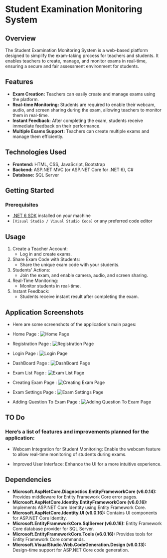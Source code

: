 # Student Examination Monitoring System

## Overview

The Student Examination Monitoring System is a web-based platform designed to simplify the exam-taking process for teachers and students. It enables teachers to create, manage, and monitor exams in real-time, ensuring a secure and fair assessment environment for students.

## Features

- **Exam Creation:** Teachers can easily create and manage exams using the platform.
- **Real-time Monitoring:** Students are required to enable their webcam, audio, and screen sharing during the exam, allowing teachers to monitor them in real-time.
- **Instant Feedback:** After completing the exam, students receive immediate feedback on their performance.
- **Multiple Exams Support:** Teachers can create multiple exams and manage them efficiently.

## Technologies Used

- **Frontend:** HTML, CSS, JavaScript, Bootstrap
- **Backend:** ASP.NET MVC (or ASP.NET Core for .NET 6), C#
- **Database:** SQL Server


## Getting Started

### Prerequisites

- [.NET 6 SDK](https://dotnet.microsoft.com/download/dotnet/6.0) installed on your machine
- `[Visual Studio / Visual Studio Code]` or any preferred code editor


## Usage

1. Create a Teacher Account:
    * Log in and create exams.
2. Share Exam Code with Students:
    * Share the unique exam code with your students.
3. Students' Actions:
    * Join the exam, and enable camera, audio, and screen sharing.
4. Real-Time Monitoring:
    * Monitor students in real-time.
5. Instant Feedback:
    * Students receive instant result after completing the exam.


## Application Screenshots
- Here are some screenshots of the application's main pages:

* Home Page :
![Home Page](Images/HomePage.png)

* Registration Page :
![Registration Page](Images/Registration.png)

* Login Page :
![Login Page](Images/Loging.png)

* DashBoard Page :
![DashBoard Page](Images/Dashboard.png)

* Exam List Page :
![Exam List Page](Images/ExamList.png)

* Creating Exam Page :
![Creating Exam Page](Images/CreatingExam.png)

* Exam Settings Page :
![Exam Settings Page](Images/ExamSettings.png)

* Adding Question To Exam Page :
![Adding Question To Exam Page](Images/AddingQuestion.png)



## TO Do 
### Here’s a list of features and improvements planned for the application:

* Webcam Integration for Student Monitoring: Enable the webcam feature to allow real-time monitoring of students during exams.

*  Improved User Interface: Enhance the UI for a more intuitive experience.



## Dependencies

- **Microsoft.AspNetCore.Diagnostics.EntityFrameworkCore (v6.0.14):** Provides middleware for Entity Framework Core error pages.
- **Microsoft.AspNetCore.Identity.EntityFrameworkCore (v6.0.16):** Implements ASP.NET Core Identity using Entity Framework Core.
- **Microsoft.AspNetCore.Identity.UI (v6.0.16):** Contains UI components for ASP.NET Core Identity.
- **Microsoft.EntityFrameworkCore.SqlServer (v6.0.16):** Entity Framework Core database provider for SQL Server.
- **Microsoft.EntityFrameworkCore.Tools (v6.0.16):** Provides tools for Entity Framework Core commands.
- **Microsoft.VisualStudio.Web.CodeGeneration.Design (v6.0.13):** Design-time support for ASP.NET Core code generation.

